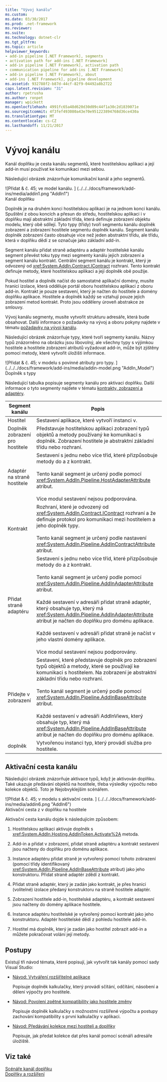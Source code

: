 ```yaml
---
title: "Vývoj kanálu"
ms.custom: 
ms.date: 03/30/2017
ms.prod: .net-framework
ms.reviewer: 
ms.suite: 
ms.technology: dotnet-clr
ms.tgt_pltfrm: 
ms.topic: article
helpviewer_keywords:
- add-in pipeline [.NET Framework], segments
- activation path for add-ins [.NET Framework]
- add-in pipeline [.NET Framework], activation path
- communication pipeline for add-ins [.NET Framework]
- add-in pipeline [.NET Framework], about
- add-ins [.NET Framework], pipeline development
ms.assetid: 932788f2-b87d-44cf-82f9-04492a8b2722
caps.latest.revision: "31"
author: rpetrusha
ms.author: ronpet
manager: wpickett
ms.openlocfilehash: 4991fc65a48d620d30d09c44f1a30c2d1839071e
ms.sourcegitcommit: 4f3fef493080a43e70e951223894768d36ce430a
ms.translationtype: MT
ms.contentlocale: cs-CZ
ms.lasthandoff: 11/21/2017
---
```

# <a name="pipeline-development"></a>Vývoj kanálu
Kanál doplňku je cesta kanálu segmentů, které hostitelskou aplikaci a její add-in musí používat ke komunikaci mezi sebou.  
  
 Následující obrázek znázorňuje komunikační kanál a jeho segmentů.  
  
 ![Přidat & č. 45; ve model kanálu. ] (../../../docs/framework/add-ins/media/addin1.png "AddIn1")  
Kanál doplňku  
  
 Doplněk je na druhém konci hostitelskou aplikaci je na jednom konci kanálu. Spuštění z obou koncích a přesun do středu, hostitelskou aplikaci i v doplňku mají abstraktní základní třída, která definuje zobrazení objektu modelu, který obě sdílejí. Tyto typy (třídy) tvoří segmentu kanálu doplněk zobrazení a zobrazení hostitele segmentu doplněk kanálu. Segment kanálu doplněk zobrazení často obsahuje více než jeden abstraktní třídu, ale třídu, která v doplňku dědí z se označuje jako základní add-in.  
  
 Segment kanálu přidat straně adaptéru a adaptér hostitelské kanálu segment převést toku typy mezi segmenty kanálu jejich zobrazení a segment kanálu kontrakt. Centrální segment kanálu je kontrakt, který je odvozený od <xref:System.AddIn.Contract.IContract> rozhraní. Tento kontrakt definuje metody, které hostitelskou aplikaci a její doplněk obě použije.  
  
 Pokud hostitel a doplněk načíst do samostatné aplikační domény, musíte hranici izolace, která odděluje portál oboru hostitelskou aplikaci z oboru add-in. Kontrakt je pouze sestavení, který je načten do hostitele a domény doplňku aplikace. Hostitele a doplněk každý se vztahují pouze jejich zobrazení metod kontrakt. Proto jsou odděleny úroveň abstrakce ze smlouvy.  
  
 Vývoj kanálu segmenty, musíte vytvořit strukturu adresáře, která bude obsahovat. Další informace o požadavky na vývoj a oboru pokyny najdete v tématu [požadavky na vývoj kanálu](http://msdn.microsoft.com/en-us/ef9fa986-e80b-43e1-868b-247f4c1d9da5).  
  
 Následující obrázek znázorňuje typy, které tvoří segmenty kanálu. Názvy typů znázorněno na obrázku jsou libovolný, ale všechny typy s výjimkou hostitele a hostitele zobrazení atributů vyžadovat add-in, může být zjištěny pomocí metody, které vytvořit úložišti informace.  
  
 ![Přidat & č. 45; v modelu s povinné atributy pro typy. ] (../../../docs/framework/add-ins/media/addin-model.png "AddIn_Model")  
Doplněk s typy  
  
 Následující tabulka popisuje segmenty kanálu pro aktivaci doplňku. Další informace o tyto segmenty najdete v tématu [kontrakty, zobrazení a adaptéry](http://msdn.microsoft.com/en-us/a6460173-9507-4b87-8c07-d4ee245d715c).  
  
|Segment kanálu|Popis|  
|----------------------|-----------------|  
|Hostitel|Sestavení aplikace, které vytvoří instanci v.|  
|Doplněk zobrazení pro hostitele|Představuje hostitelskou aplikaci zobrazení typů objektů a metody používaný ke komunikaci s doplněk. Zobrazení hostitele je abstraktní základní třídu nebo rozhraní.|  
|Adaptér na straně hostitele|Sestavení s jednu nebo více tříd, které přizpůsobuje metody do a z kontrakt.<br /><br /> Tento kanál segment je určený podle pomocí <xref:System.AddIn.Pipeline.HostAdapterAttribute> atribut.<br /><br /> Více modul sestavení nejsou podporována.|  
|Kontrakt|Rozhraní, které je odvozený od <xref:System.AddIn.Contract.IContract> rozhraní a že definuje protokol pro komunikaci mezi hostitelem a jeho doplněk typy.<br /><br /> Tento kanál segment je určený podle nastavení <xref:System.AddIn.Pipeline.AddInContractAttribute> atribut.|  
|Přidat straně adaptéru|Sestavení s jednu nebo více tříd, které přizpůsobuje metody do a z kontrakt.<br /><br /> Tento kanál segment je určený podle pomocí <xref:System.AddIn.Pipeline.AddInAdapterAttribute> atribut.<br /><br /> Každé sestavení v adresáři přidat straně adaptér, který obsahuje typ, který má <xref:System.AddIn.Pipeline.AddInAdapterAttribute> atribut je načten do doplňku pro doménu aplikace.<br /><br /> Každé sestavení v adresáři přidat straně je načíst v jeho vlastní domény aplikace.<br /><br /> Více modul sestavení nejsou podporovány.|  
|Přidejte v zobrazení|Sestavení, které představuje doplněk pro zobrazení typů objektů a metody, které se používají ke komunikaci s hostitelem. Na zobrazení je abstraktní základní třídu nebo rozhraní.<br /><br /> Tento kanál segment je určený podle pomocí <xref:System.AddIn.Pipeline.AddInBaseAttribute> atribut.<br /><br /> Každé sestavení v adresáři AddInViews, který obsahuje typ, který má <xref:System.AddIn.Pipeline.AddInBaseAttribute> atribut je načten do doplňku pro doménu aplikace.|  
|doplněk|Vytvořenou instanci typ, který provádí služba pro hostitele.|  
  
## <a name="pipeline-activation-path"></a>Aktivační cesta kanálu  
 Následující obrázek znázorňuje aktivace typů, když je aktivován doplňku. Také ukazuje předávání objektů na hostitele, třeba výsledky výpočtu nebo kolekce objektů. Toto je Nejobvyklejším scénářem.  
  
 ![Přidat & č. 45; v modelu s aktivační cesta. ] (../../../docs/framework/add-ins/media/addin6.png "AddIn6")  
Aktivační cesta z v doplňku na hostitele  
  
 Aktivační cesta kanálu dojde k následujícím způsobem:  
  
1.  Hostitelskou aplikaci aktivuje doplněk s <xref:System.AddIn.Hosting.AddInToken.Activate%2A> metoda.  
  
2.  Add-in a přidat v zobrazení, přidat straně adaptéru a kontrakt sestavení jsou načteny do doplňku pro doménu aplikace.  
  
3.  Instance adaptéru přidat straně je vytvořený pomocí tohoto zobrazení (pomocí třídy identifikovaný <xref:System.AddIn.Pipeline.AddInBaseAttribute> atribut) jako jeho konstruktoru. Přidat straně adaptér zdědí z kontrakt.  
  
4.  Přidat straně adaptér, který je zadán jako kontrakt, je přes hranici (volitelné) izolace předaný konstruktoru na straně hostitele adaptér.  
  
5.  Zobrazení hostitele add-in, hostitelské adaptéru, a kontrakt sestavení jsou načteny do domény aplikace hostitele.  
  
6.  Instance adaptéru hostitelské je vytvořený pomocí kontrakt jako jeho konstruktoru. Adaptér hostitelské dědí z pohledu hostitele add-in.  
  
7.  Hostitel má doplněk, který je zadán jako hostitel zobrazit add-in a můžete pokračovat volání její metody.  
  
## <a name="walkthroughs"></a>Postupy  
 Existují tři návod témata, které popisují, jak vytvořit tak kanály pomocí sady Visual Studio:  
  
-   [Návod: Vytváření rozšiřitelné aplikace](../../../docs/framework/add-ins/walkthrough-create-extensible-app.md)  
  
     Popisuje doplněk kalkulačky, který provádí sčítání, odčítání, násobení a dělení výpočty pro hostitele.  
  
-   [Návod: Povolení zpětné kompatibility jako hostitele změny](http://msdn.microsoft.com/en-us/6fa15bb5-8f04-407d-bd7d-675dc043c848)  
  
     Popisuje doplněk kalkulačky s možnostmi rozšířené výpočtu a postupy zachování kompatibility s první kalkulačky v aplikaci.  
  
-   [Návod: Předávání kolekce mezi hostiteli a doplňky](http://msdn.microsoft.com/en-us/b532c604-548e-4fab-b11c-377257dd0ee5)  
  
     Popisuje, jak předat kolekce dat přes kanál pomocí scénáři adresáře úložiště.  
  
## <a name="see-also"></a>Viz také  
 [Scénáře kanál doplňku](http://msdn.microsoft.com/en-us/feb70e0b-8734-494c-aeaf-b567f014043e)  
 [Doplňky a rozšíření](../../../docs/framework/add-ins/index.md)
